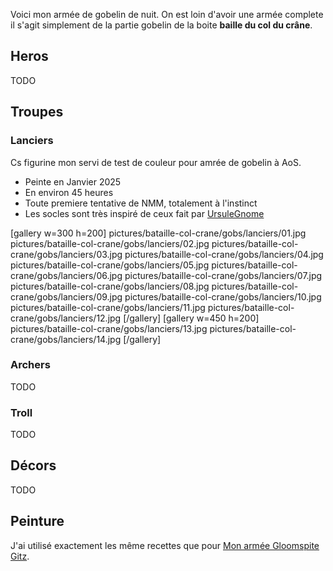 
Voici mon armée de gobelin de nuit. 
On est loin d'avoir une armée complete il s'agit simplement de la partie gobelin de la boite **baille du col du crâne**.

## Heros

TODO

## Troupes

### Lanciers 

Cs figurine mon servi de test de couleur pour amrée de gobelin à AoS.

* Peinte en Janvier 2025
* En environ 45 heures
* Toute premiere tentative de NMM, totalement à l'instinct
* Les socles sont très inspiré de ceux fait par [UrsuleGnome](https://www.twitch.tv/ursulegnome)

[gallery w=300 h=200]
pictures/bataille-col-crane/gobs/lanciers/01.jpg
pictures/bataille-col-crane/gobs/lanciers/02.jpg
pictures/bataille-col-crane/gobs/lanciers/03.jpg
pictures/bataille-col-crane/gobs/lanciers/04.jpg
pictures/bataille-col-crane/gobs/lanciers/05.jpg
pictures/bataille-col-crane/gobs/lanciers/06.jpg
pictures/bataille-col-crane/gobs/lanciers/07.jpg
pictures/bataille-col-crane/gobs/lanciers/08.jpg
pictures/bataille-col-crane/gobs/lanciers/09.jpg
pictures/bataille-col-crane/gobs/lanciers/10.jpg
pictures/bataille-col-crane/gobs/lanciers/11.jpg
pictures/bataille-col-crane/gobs/lanciers/12.jpg
[/gallery]
[gallery w=450 h=200]
pictures/bataille-col-crane/gobs/lanciers/13.jpg
pictures/bataille-col-crane/gobs/lanciers/14.jpg
[/gallery]

### Archers

TODO

### Troll

TODO

## Décors

TODO

## Peinture

J'ai utilisé exactement les même recettes que pour [Mon armée Gloomspite Gitz](2025/armee-gloomspite-gitz.html).
